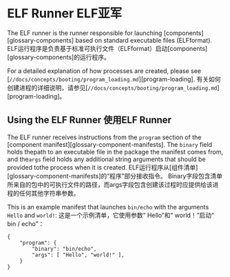  
# ELF Runner  ELF亚军 

The ELF runner is the runner responsible for launching [components][glossary-components] based on standard executable files (ELFformat). ELF运行程序是负责基于标准可执行文件（ELFformat）启动[components] [glossary-components]的运行程序。

For a detailed explanation of how processes are created, please see [`//docs/concepts/booting/program_loading.md`][program-loading]. 有关如何创建进程的详细说明，请参见[`//docs/concepts/booting/program_loading.md`][program-loading]。

 
## Using the ELF Runner  使用ELF Runner 

The ELF runner receives instructions from the `program` section of the [component manifest][glossary-component-manifests]. The `binary` field holds thepath to an executable file in the package the manifest comes from, and the`args` field holds any additional string arguments that should be provided tothe process when it is created. ELF运行程序从[组件清单] [glossary-component-manifests]的“程序”部分接收指令。 Binary字段包含清单所来自的包中的可执行文件的路径，而args字段包含创建该过程时应提供给该进程的任何其他字符串参数。

This is an example manifest that launches `bin/echo` with the arguments `Hello` and `world!`: 这是一个示例清单，它使用参数“ Hello”和“ world！”启动“ bin / echo”：

```cml
{
    "program": {
        "binary": "bin/echo",
        "args": [ "Hello", "world!" ],
    }
}
```
 

